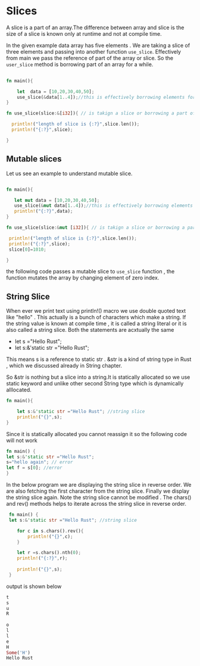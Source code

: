 # Slices

A slice is a part of an array.The difference between array and slice is the
size of a slice is known only at runtime and not at compile time.

In the given example data array has five elements . We are taking a slice of three elements and passing into another function `use_slice`. Effectively from main we pass the reference of part of the array or slice.
So the `user_slice` method is borrowing part of an array for a while.

```rust
  
fn main(){

    let  data = [10,20,30,40,50];
    use_slice(&data[1..4]);//this is effectively borrowing elements for a while
}

fn use_slice(slice:&[i32]){ // is takign a slice or borrowing a part of an array of i32s

  println!("length of slice is {:?}",slice.len());
  println!("{:?}",slice);

}

```

## Mutable slices

 Let us see an example to understand mutable slice.

 ```rust

fn main(){

    let mut data = [10,20,30,40,50];
    use_slice(&mut data[1..4]);//this is effectively borrowing elements for a while
    println!("{:?}",data);
}

fn use_slice(slice:&mut [i32]){ // is takign a slice or borrowing a part of an array of i32s

  println!("length of slice is {:?}",slice.len());
  println!("{:?}",slice);
  slice[0]=1010;

}

 ```

 the following code passes a mutable slice to `use_slice` function , the function mutates the array by changing element of zero index.

## String Slice

When ever we print text using println!() macro we use double quoted text like "hello" . This actually is a bunch of characters which make a string.
If the string value is known at compile time , it is called a string literal or it is also called a string slice.
Both the statements are acxtually the same

-  let s ="Hello Rust";
-  let s:&'static str ="Hello Rust";

This means s is a reference to static str . &str is a kind of string type in Rust , which we discussed already in String chapter.

So &str is nothing but a slice into a string.It is statically allocated so we use static keyword and unlike other second String type which is dynamically alllocated.



```rust
fn main(){

    let s:&'static str ="Hello Rust"; //string slice
    println!("{}",s);
}
```

Since it is statically allocated you cannot reassign it so the following code will not work

```rust
fn main() {
let s:&'static str ="Hello Rust";
s="hello again"; // error
let f = s[0]; //error
}
```

In the below program we are displaying the string slice in reverse order.
We are also fetching the first character from the string slice. Finally we display the string slice again. Note the string slice cannot be modified . The chars() and rev() methods helps to iterate across the string slice in reverse order.

```rust
 fn main() {
 let s:&'static str ="Hello Rust"; //string slice

    for c in s.chars().rev(){
        println!("{}",c);
    }

    let r =s.chars().nth(0);
    println!("{:?}",r);
      
    println!("{}",s);
 }

```
output is shown below

```rust
t
s
u
R
 
o
l
l
e
H
Some('H')
Hello Rust
```